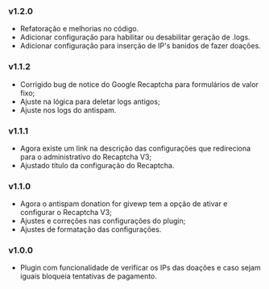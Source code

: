 ### v1.2.0
- Refatoração e melhorias no código.
- Adicionar configuração para habilitar ou desabilitar geração de .logs.
- Adicionar configuração para inserção de IP's banidos de fazer doações.

### v1.1.2
- Corrigido bug de notice do Google Recaptcha para formulários de valor fixo;
- Ajuste na lógica para deletar logs antigos;
- Ajuste nos logs do antispam.

### v1.1.1
- Agora existe um link na descrição das configurações que redireciona para o administrativo do Recaptcha V3;
- Ajustado título da configuração do Recaptcha.

### v1.1.0
- Agora o antispam donation for givewp tem a opção de ativar e configurar o Recaptcha V3;
- Ajustes e correções nas configurações do plugin;
- Ajustes de formatação das configurações.

### v1.0.0
- Plugin com funcionalidade de verificar os IPs das doações e caso sejam iguais bloqueia tentativas de pagamento.
